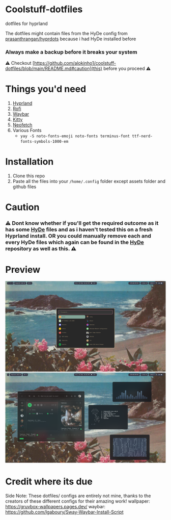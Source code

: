 # Coolstuff-dotfiles
dotfiles for hyprland

The dotfiles might contain files from the HyDe config from [prasanthrangan/hyprdots](https://github.com/prasanthrangan/hyprdots) because i had HyDe installed before
### Always make a backup before it breaks your system

⚠️ Checkout [https://github.com/alokinho1/coolstuff-dotfiles/blob/main/README.md#caution](this) before you proceed ⚠️

# Things you'd need

1. [Hyprland](https://hyprland.org/)
2. [Rofi](https://github.com/davatorium/rofi)
3. [Waybar](https://github.com/Alexays/Waybar)
4. [Kitty](https://github.com/kovidgoyal/kitty)
5. [Neofetch](https://github.com/dylanaraps/neofetch)
6. Various Fonts
    - `yay -S noto-fonts-emoji noto-fonts terminus-font ttf-nerd-fonts-symbols-1000-em`

# Installation
1. Clone this repo
2. Paste all the files into your `/home/.config` folder except assets folder and github files

# Caution

### ⚠ Dont know whether if you'll get the required outcome as it has some [HyDe](https://github.com/prasanthrangan/hyprdots) files and as i haven't tested this on a fresh Hyprland install. OR you could manually remove each and every HyDe files which again can be found in the [HyDe](https://github.com/prasanthrangan/hyprdots) repository as well as this. ⚠

# Preview

![Alt Text](assets/250214_13h02m02s_screenshot.png)
![Alt Text](assets/250214_13h02m30s_screenshot.png)


# Credit where its due

Side Note: These dotfiles/ configs are entirely not mine, thanks to the creators of these different configs for their amazing work!
wallpaper: https://gruvbox-wallpapers.pages.dev/
waybar: https://github.com/lgaboury/Sway-Waybar-Install-Script
